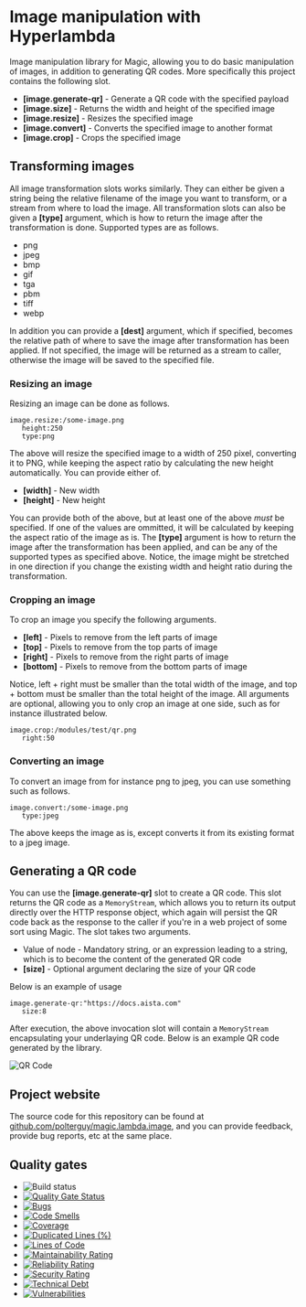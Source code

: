 
# Image manipulation with Hyperlambda

Image manipulation library for Magic, allowing you to do basic manipulation of images, in addition to generating
QR codes. More specifically this project contains the following slot.

* __[image.generate-qr]__ - Generate a QR code with the specified payload
* __[image.size]__ - Returns the width and height of the specified image
* __[image.resize]__ - Resizes the specified image
* __[image.convert]__ - Converts the specified image to another format
* __[image.crop]__ - Crops the specified image

## Transforming images

All image transformation slots works similarly. They can either be given a string being the relative filename
of the image you want to transform, or a stream from where to load the image. All transformation slots can
also be given a **[type]** argument, which is how to return the image after the transformation is done. Supported
types are as follows.

* png
* jpeg
* bmp
* gif
* tga
* pbm
* tiff
* webp

In addition you can provide a **[dest]** argument, which if specified, becomes the relative path of where to
save the image after transformation has been applied. If not specified, the image will be returned as a stream
to caller, otherwise the image will be saved to the specified file.

### Resizing an image

Resizing an image can be done as follows.

```
image.resize:/some-image.png
   height:250
   type:png
```

The above will resize the specified image to a width of 250 pixel, converting it to PNG, while keeping the
aspect ratio by calculating the new height automatically. You can provide either of.

* __[width]__ - New width
* __[height]__ - New height

You can provide both of the above, but at least one of the above _must_ be specified. If one of the values are
ommitted, it will be calculated by keeping the aspect ratio of the image as is. The **[type]** argument is how
to return the image after the transformation has been applied, and can be any of the supported types as specified
above. Notice, the image might be stretched in one direction if you change the existing width and height ratio
during the transformation.

### Cropping an image

To crop an image you specify the following arguments.

* __[left]__ - Pixels to remove from the left parts of image
* __[top]__ - Pixels to remove from the top parts of image
* __[right]__ - Pixels to remove from the right parts of image
* __[bottom]__ - Pixels to remove from the bottom parts of image

Notice, left + right must be smaller than the total width of the image, and top + bottom must be smaller
than the total height of the image. All arguments are optional, allowing you to only crop an image at one
side, such as for instance illustrated below.

```
image.crop:/modules/test/qr.png
   right:50
```

### Converting an image

To convert an image from for instance png to jpeg, you can use something such as follows.

```
image.convert:/some-image.png
   type:jpeg
```

The above keeps the image as is, except converts it from its existing format to a jpeg image.

## Generating a QR code

You can use the **[image.generate-qr]** slot to create a QR code. This slot returns the QR code as a `MemoryStream`, which
allows you to return its output directly over the HTTP response object, which again will persist the QR code
back as the response to the caller if you're in a web project of some sort using Magic. The slot takes two arguments.

* Value of node - Mandatory string, or an expression leading to a string, which is to become the content of the generated QR code
* __[size]__ - Optional argument declaring the size of your QR code

Below is an example of usage

```
image.generate-qr:"https://docs.aista.com"
   size:8
```

After execution, the above invocation slot will contain a `MemoryStream` encapsulating your underlaying QR code.
Below is an example QR code generated by the library.

![QR Code](https://servergardens.files.wordpress.com/2020/10/generate-qr.png)

## Project website

The source code for this repository can be found at [github.com/polterguy/magic.lambda.image](https://github.com/polterguy/magic.lambda.image), and you can provide feedback, provide bug reports, etc at the same place.

## Quality gates

- ![Build status](https://github.com/polterguy/magic.lambda.image/actions/workflows/build.yaml/badge.svg)
- [![Quality Gate Status](https://sonarcloud.io/api/project_badges/measure?project=polterguy_magic.lambda.image&metric=alert_status)](https://sonarcloud.io/dashboard?id=polterguy_magic.lambda.image)
- [![Bugs](https://sonarcloud.io/api/project_badges/measure?project=polterguy_magic.lambda.image&metric=bugs)](https://sonarcloud.io/dashboard?id=polterguy_magic.lambda.image)
- [![Code Smells](https://sonarcloud.io/api/project_badges/measure?project=polterguy_magic.lambda.image&metric=code_smells)](https://sonarcloud.io/dashboard?id=polterguy_magic.lambda.image)
- [![Coverage](https://sonarcloud.io/api/project_badges/measure?project=polterguy_magic.lambda.image&metric=coverage)](https://sonarcloud.io/dashboard?id=polterguy_magic.lambda.image)
- [![Duplicated Lines (%)](https://sonarcloud.io/api/project_badges/measure?project=polterguy_magic.lambda.image&metric=duplicated_lines_density)](https://sonarcloud.io/dashboard?id=polterguy_magic.lambda.image)
- [![Lines of Code](https://sonarcloud.io/api/project_badges/measure?project=polterguy_magic.lambda.image&metric=ncloc)](https://sonarcloud.io/dashboard?id=polterguy_magic.lambda.image)
- [![Maintainability Rating](https://sonarcloud.io/api/project_badges/measure?project=polterguy_magic.lambda.image&metric=sqale_rating)](https://sonarcloud.io/dashboard?id=polterguy_magic.lambda.image)
- [![Reliability Rating](https://sonarcloud.io/api/project_badges/measure?project=polterguy_magic.lambda.image&metric=reliability_rating)](https://sonarcloud.io/dashboard?id=polterguy_magic.lambda.image)
- [![Security Rating](https://sonarcloud.io/api/project_badges/measure?project=polterguy_magic.lambda.image&metric=security_rating)](https://sonarcloud.io/dashboard?id=polterguy_magic.lambda.image)
- [![Technical Debt](https://sonarcloud.io/api/project_badges/measure?project=polterguy_magic.lambda.image&metric=sqale_index)](https://sonarcloud.io/dashboard?id=polterguy_magic.lambda.image)
- [![Vulnerabilities](https://sonarcloud.io/api/project_badges/measure?project=polterguy_magic.lambda.image&metric=vulnerabilities)](https://sonarcloud.io/dashboard?id=polterguy_magic.lambda.image)
